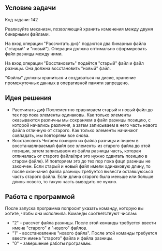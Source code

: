 ## Условие задачи

Код задачи: 142

Реализуйте механизм, позволяющий хранить изменения между двумя бинарными файлами.

На вход операции "Рассчитать диф" подаются два бинарных файла ("старый" и "новый"). Операция должна оптимально сформировать файл разницы между ними.

На вход операции "Восстановить" подаётся "старый" файл и файл разницы. Она должна восстановить "новый" файл. 

"Файлы" должны храниться и создаваться на диске, хранение промежуточных данных в оперативной памяти запрещено.
## Идея решения
- Рассчитать диф
Поэлементно сравниваем старый и новый файл до тех пор пока элементы одинаковы. Как только элементы оказываются различны мы сохраняем в файл разницы позицию, с которой начались различия, а затем записываем в него часть нового файла отличную от старого. Как только элементы начинают совпадать, мы повторяем все снова.
- Восстановить
Читаем позицию из файла разницы и пишем в восстанавливаемый файл все элементы из старого файла до этой позиции, затем записываем из файла разницы часть, которая отличалась от старого файла(при это нужно сдвигать позицию в старом файле). И повторяем это до тех пор пока фацл разницы не закончен. Если старый и новый файл имели одинаковую длину, то после окончания файла разницы требуется вывести оставшуюсься часть старого файла. Если длина старого была меньше или больше длины нового, то такую часть выводить не нужно.

## Работа с программой
После запуска программа попросит указать команду, которую вы хотите, чтобы она исполнила. Команды соответствуют числам:
- "2" - рассчет файла разницы. После этой команды требуется ввести имена "старого" и "нового" файлов.
- "1" - восстановление  "нового файла". После этой команды требуется ввести имена  "старого" файла и файла разницы.
- "0" - завершение работы программы.
